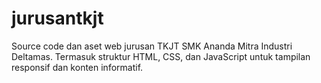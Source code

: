 # jurusantkjt
Source code dan aset web jurusan TKJT SMK Ananda Mitra Industri Deltamas. Termasuk struktur HTML, CSS, dan JavaScript untuk tampilan responsif dan konten informatif.
